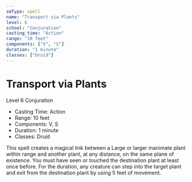 ```yaml
---
smType: spell
name: "Transport via Plants"
level: 6
school: "Conjuration"
casting_time: "Action"
range: "10 feet"
components: ["V", "S"]
duration: "1 minute"
classes: ["Druid"]
---
```


# Transport via Plants
Level 6 Conjuration

- Casting Time: Action
- Range: 10 feet
- Components: V, S
- Duration: 1 minute
- Classes: Druid

This spell creates a magical link between a Large or larger inanimate plant within range and another plant, at any distance, on the same plane of existence. You must have seen or touched the destination plant at least once before. For the duration, any creature can step into the target plant and exit from the destination plant by using 5 feet of movement.
